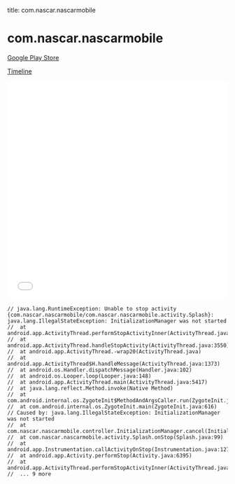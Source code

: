 title: com.nascar.nascarmobile

# com.nascar.nascarmobile

[Google Play Store](https://play.google.com/store/apps/details?id=com.nascar.nascarmobile)

[Timeline](./vis-timeline.html)

<iframe src="./vis-timeline.html" width="100%" height="500px" style="border:none;"></iframe>

```
// java.lang.RuntimeException: Unable to stop activity {com.nascar.nascarmobile/com.nascar.nascarmobile.activity.Splash}: java.lang.IllegalStateException: InitializationManager was not started
// 	at android.app.ActivityThread.performStopActivityInner(ActivityThread.java:3500)
// 	at android.app.ActivityThread.handleStopActivity(ActivityThread.java:3550)
// 	at android.app.ActivityThread.-wrap20(ActivityThread.java)
// 	at android.app.ActivityThread$H.handleMessage(ActivityThread.java:1373)
// 	at android.os.Handler.dispatchMessage(Handler.java:102)
// 	at android.os.Looper.loop(Looper.java:148)
// 	at android.app.ActivityThread.main(ActivityThread.java:5417)
// 	at java.lang.reflect.Method.invoke(Native Method)
// 	at com.android.internal.os.ZygoteInit$MethodAndArgsCaller.run(ZygoteInit.java:726)
// 	at com.android.internal.os.ZygoteInit.main(ZygoteInit.java:616)
// Caused by: java.lang.IllegalStateException: InitializationManager was not started
// 	at com.nascar.nascarmobile.controller.InitializationManager.cancel(InitializationManager.java:334)
// 	at com.nascar.nascarmobile.activity.Splash.onStop(Splash.java:99)
// 	at android.app.Instrumentation.callActivityOnStop(Instrumentation.java:1278)
// 	at android.app.Activity.performStop(Activity.java:6395)
// 	at android.app.ActivityThread.performStopActivityInner(ActivityThread.java:3497)
// 	... 9 more

```



